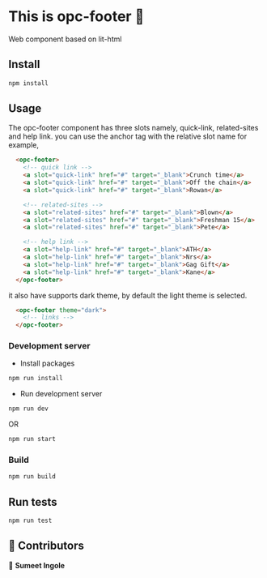 # This is opc-footer 👋

Web component based on lit-html

## Install

```sh
npm install
```

## Usage

The opc-footer component has three slots namely, quick-link, related-sites and help link.
you can use the anchor tag with the relative slot name for example,
```html
  <opc-footer>
    <!-- quick link -->
    <a slot="quick-link" href="#" target="_blank">Crunch time</a>
    <a slot="quick-link" href="#" target="_blank">Off the chain</a>
    <a slot="quick-link" href="#" target="_blank">Rowan</a>

    <!-- related-sites -->
    <a slot="related-sites" href="#" target="_blank">Blown</a>
    <a slot="related-sites" href="#" target="_blank">Freshman 15</a>
    <a slot="related-sites" href="#" target="_blank">Pete</a>

    <!-- help link -->
    <a slot="help-link" href="#" target="_blank">ATH</a>
    <a slot="help-link" href="#" target="_blank">Nrs</a>
    <a slot="help-link" href="#" target="_blank">Gag Gift</a>
    <a slot="help-link" href="#" target="_blank">Kane</a>
  </opc-footer>
```
it also have supports dark theme, by default the light theme is selected.
```html
  <opc-footer theme="dark">
    <!-- links -->
  </opc-footer>
```

### Development server
- Install packages

```sh
npm run install
```

- Run development server

```sh
npm run dev
```

OR

```sh
npm run start
```

### Build

```sh
npm run build
```

## Run tests

```sh
npm run test
```

## 🤝 Contributors

👤 **Sumeet Ingole**
